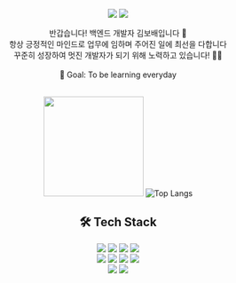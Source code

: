 
<!-- about -->
<div align=center> 
  <p>
  <a href="https://marred-hyena-0d6.notion.site/530306679a994b268a08dc3824676f5f?source=copy_link" target="_blank"><img src="https://img.shields.io/badge/Notion-%23000000.svg?style=flat-square&logo=notion&logoColor=white"/></a>
  <a href="mailto:childhop90@gmail.com" target="_blank"><img src="https://img.shields.io/badge/childhop90@gmail.com-EA4335?style=flat-square&logo=Gmail&logoColor=white"/></a>
</p>

<p>
  반갑습니다! 백엔드 개발자 김보배입니다 👋 <br/>
  항상 긍정적인 마인드로 업무에 임하며 주어진 일에 최선을 다합니다 <br/>
  꾸준히 성장하여 멋진 개발자가 되기 위해 노력하고 있습니다! 🏃‍♀️<br/>
  <br/>
  🎯 Goal: To be learning everyday <br/>
 <br/>
</p>

<img height="180em" src="https://github-readme-stats.vercel.app/api?username=boooobea&show_icons=true&hide_border=true&&count_private=true&include_all_commits=true" />   ![Top Langs](https://github-readme-stats.vercel.app/api/top-langs/?username=boooobea&layout=compact&hide_border=true&theme=white)


## 🛠️ Tech Stack 
<p>
  <img src="https://img.shields.io/badge/java-007396?style=flat-square&logo=java&logoColor=white"> 
  <img src="https://img.shields.io/badge/python-3776AB?style=flat-square&logo=python&logoColor=white">
  <img src="https://img.shields.io/badge/spring-%236DB33F.svg?style=flat-square&logo=spring&logoColor=white">
  <img src="https://img.shields.io/badge/Oracle-F80000?style=flat-square&logo=oracle&logoColor=white">
  <br>  
  
  <img src="https://img.shields.io/badge/html5-E34F26?style=flat-square&logo=html5&logoColor=white"> 
  <img src="https://img.shields.io/badge/css-1572B6?style=flat-square&logo=css3&logoColor=white">
  <img src="https://img.shields.io/badge/javascript-%23323330.svg?style=flat-square&logo=javascript&logoColor=%23F7DF1E">
  <img src="https://img.shields.io/badge/jquery-%230769AD.svg?style=flat-square&logo=jquery&logoColor=white">
  <br>
  
  <img src="https://img.shields.io/badge/Linux-FCC624?style=flat-square&logo=linux&logoColor=black">
  <img src="https://img.shields.io/badge/github-%23121011.svg?style=flat-square&logo=github&logoColor=white">
</p>
</div>
</div>
